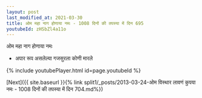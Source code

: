 ```yaml
---
layout: post
last_modified_at: 2021-03-30
title: ओम महा नाग होणाया नमः - 1008 दिनों की तपस्या में दिन 695
youtubeId: zHSbZl4a11o
---
```

 
 
 ओम महा नाग होणाया नमः  
 
 -  अपार रूप असलेल्या गजसुरला कोणी मारले 
 
  
 
  
 
 
 
 
 
 


{% include youtubePlayer.html id=page.youtubeId %}
 
[Next]({{ site.baseurl }}{% link  split1/_posts/2013-03-24-ओम विस्थार लावणं कुपया नमः - 1008 दिनों की तपस्या में दिन 704.md%})
 
